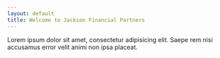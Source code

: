 ```yaml
---
layout: default
title: Welcome to Jackson Financial Partners
---
```


Lorem ipsum dolor sit amet, consectetur adipisicing elit. Saepe rem nisi accusamus error velit animi non ipsa placeat.
